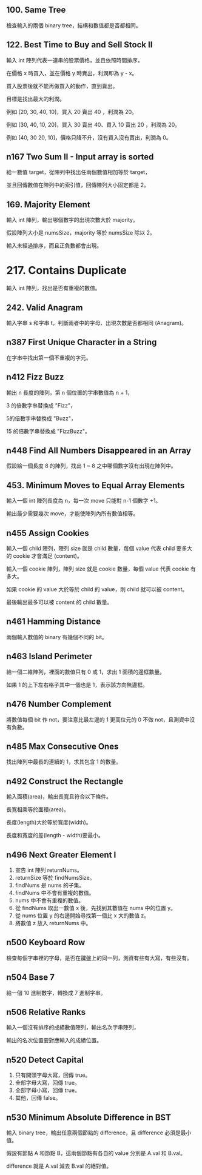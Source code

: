 ## 100. Same Tree

檢查輸入的兩個 binary tree，結構和數值都是否都相同。

## 122. Best Time to Buy and Sell Stock II

輸入 int  陣列代表一連串的股票價格，並且依照時間排序。

在價格 x 時買入，並在價格 y 時賣出，利潤即為 y - x。

買入股票後就不能再做買入的動作，直到賣出。

目標是找出最大的利潤。

例如 [20, 30, 40, 10]，買入 20 賣出 40 ，利潤為 20。

例如 [30, 40, 10, 20]，買入 30 賣出 40、買入 10 賣出 20 ，利潤為 20。

例如 [40, 30 20, 10]，價格只降不升，沒有買入沒有賣出，利潤為 0。

## n167 Two Sum II - Input array is sorted

給一數值 target，從陣列中找出任兩個數值相加等於 target，

並且回傳數值在陣列中的索引值，回傳陣列大小固定都是 2。

## 169. Majority Element

輸入 int 陣列，輸出哪個數字的出現次數大於 majority。

假設陣列大小是 numsSize，majority 等於 numsSize 除以 2。

輸入未經過排序，而且正負數都會出現。

# 217. Contains Duplicate

輸入 int 陣列，找出是否有重複的數值。

## 242. Valid Anagram

輸入字串 s 和字串 t，判斷兩者中的字母、出現次數是否都相同 (Anagram)。

## n387 First Unique Character in a String

在字串中找出第一個不重複的字元。

## n412 Fizz Buzz

輸出 n 長度的陣列，第 n 個位置的字串數值為 n + 1，

3 的倍數字串替換成 "Fizz"，

5的倍數字串替換成 "Buzz"，

15 的倍數字串替換成 "FizzBuzz"。

## n448 Find All Numbers Disappeared in an Array

假設給一個長度 8 的陣列，找出 1 ~ 8 之中哪個數字沒有出現在陣列中。

## 453. Minimum Moves to Equal Array Elements

輸入一個 int 陣列長度為 n，每一次 move 只能對 n-1 個數字 +1。

輸出最少需要幾次 move，才能使陣列內所有數值相等。

## n455 Assign Cookies

輸入一個 child 陣列，陣列 size 就是 child 數量，每個 value 代表 child 要多大的 cookie 才會滿足 (content)。

輸入一個 cookie 陣列，陣列 size 就是 cookie 數量，每個 value 代表 cookie 有多大。

如果 cookie 的 value 大於等於 child 的 value，則 child 就可以被 content。

最後輸出最多可以被 content 的 child 數量。

## n461 Hamming Distance

兩個輸入數值的 binary 有幾個不同的 bit。 

## n463 Island Perimeter

給一個二維陣列，裡面的數值只有 0 或 1，求出 1 面積的邊框數量。

如果 1 的上下左右格子其中一個也是 1，表示該方向無邊框。

## n476 Number Complement

將數值每個 bit 作 not，要注意比最左邊的 1 更高位元的 0 不做 not，且測資中沒有負數。

## n485 Max Consecutive Ones

找出陣列中最長的連續的 1，求其包含 1 的數量。

## n492 Construct the Rectangle

輸入面積(area)，輸出長寬且符合以下條件。

長寬相乘等於面積(area)。

長度(length)大於等於寬度(width)。

長度和寬度的差(length - width)要最小。

## n496 Next Greater Element I
1. 宣告 int 陣列 returnNums。
1. returnSize 等於 findNumsSize。 
2. findNums 是 nums 的子集。
3. findNums 中不會有重複的數值。
4. nums 中不會有重複的數值。
5. 從 findNums 取出一數值 x 後，先找到其數值在 nums 中的位置 y。
6. 從 nums 位置 y 的右邊開始尋找第一個比 x 大的數值 z。
7. 將數值 z 放入 returnNums 中。

## n500 Keyboard Row

檢查每個字串裡的字母，是否在鍵盤上的同一列，測資有些有大寫，有些沒有。

## n504 Base 7

給一個 10 進制數字，轉換成 7 進制字串。

## n506 Relative Ranks

輸入一個沒有排序的成績數值陣列，輸出名次字串陣列，

輸出的名次位置要對應輸入的成績位置。

## n520 Detect Capital
1. 只有開頭字母大寫，回傳 true。
2. 全部字母大寫，回傳 true。
3. 全部字母小寫，回傳 true。
4. 其他，回傳 false。

## n530 Minimum Absolute Difference in BST

輸入 binary tree，輸出任意兩個節點的 difference，且 difference 必須是最小值。

假設有節點 A 和節點 B，這兩個節點有各自的 value 分別是 A.val 和 B.val。

difference 就是 A.val 減去 B.val 的絕對值。